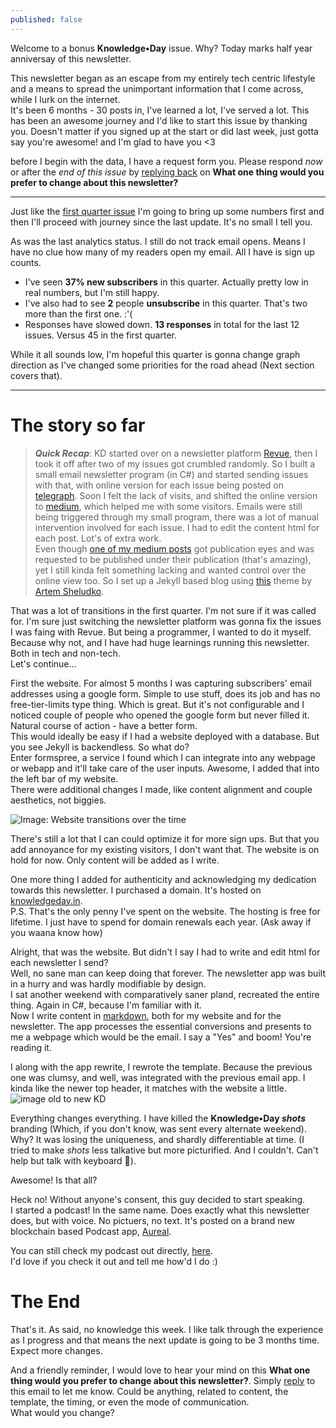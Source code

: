 ```yaml
---
published: false
---
```

Welcome to a bonus **Knowledge•Day** issue. Why? Today marks half year anniversay of this newsletter.  

This newsletter began as an escape from my entirely tech centric lifestyle and a means to spread the unimportant information that I come across, while I lurk on the internet.  
It's been 6 months - 30 posts in, I've learned a lot, I've served a lot. This has been an awesome journey and I'd like to start this issue by thanking you. Doesn't matter if you signed up at the start or did last week, just gotta say you're awesome! and I'm glad to have you <3  

before I begin with the data, I have a request form you. Please respond *now* or after the *end of this issue* by [replying back](mailto:KnowledgeDay@protonmail.com?subject=A%20change%20in%20Knowledge%E2%80%A2Day&body=I'd%20rather%20want%20this%20newsletter%20to....) on **What one thing would you prefer to change about this newsletter?**  

--------

Just like the [first quarter issue](https://knowledgeday.in/a-quarter-of-texts/) I'm going to bring up some numbers first and then I'll proceed with journey since the last update. It's no small I tell you.  

As was the last analytics status. I still do not track email opens. Means I have no clue how many of my readers open my email. All I have is sign up counts.  

- I've seen **37% new subscribers** in this quarter. Actually pretty low in real numbers, but I'm still happy.  
- I've also had to see **2** people **unsubscribe** in this quarter. That's two more than the first one. :'(  
- Responses have slowed down. **13 responses** in total for the last 12 issues. Versus 45 in the first quarter.

While it all sounds low, I'm hopeful this quarter is gonna change graph direction as I've changed some priorities for the road ahead (Next section covers that).

-----

# The story so far

> **_Quick Recap_**: KD started over on a newsletter platform [Revue](http://getrevue.co/), then I took it off after two of my issues got crumbled randomly. So I built a small email newsletter program (in C#) and started sending issues with that, with online version for each issue being posted on [telegraph](http://telegra.ph/).
Soon I felt the lack of visits, and shifted the online version to [medium](https://medium.com/), which helped me with some visitors. Emails were still being triggered through my small program, there was a lot of manual intervention involved for each issue. I had to edit the content html for each post. Lot's of extra work.  
Even though [one of my medium posts](https://medium.com/the-capital/from-bitcoin-to-mining-to-halving-all-explained-like-were-five-3ca5ba2cef8) got publication eyes and was requested to be published under their publication (that's amazing), yet I still kinda felt something lacking and wanted control over the online view too. So I set up a Jekyll based blog using [this](http://artemsheludko.com/flexible-jekyll/) theme by [Artem Sheludko](https://github.com/artemsheludko).  

That was a lot of transitions in the first quarter. I'm not sure if it was called for. I'm sure just switching the newsletter platform was gonna fix the issues I was faing with Revue. But being a programmer, I wanted to do it myself. Because why not, and I have had huge learnings running this newsletter. Both in tech and non-tech.  
Let's continue...

First the website. For almost 5 months I was capturing subscribers' email addresses using a google form. Simple to use stuff, does its job and has no free-tier-limits type thing. Which is great. But it's not configurable and I noticed couple of people who opened the google form but never filled it. Natural course of action - have a better form.  
This would ideally be easy if I had a website deployed with a database. But you see Jekyll is backendless. So what do?  
Enter formspree, a service I found which I can integrate into any webpage or webapp and it'll take care of the user inputs. Awesome, I added that into the left bar of my website.  
There were additional changes I made, like content alignment and couple aesthetics, not biggies.  

![Image: Website transitions over the time]()

There's still a lot that I can could optimize it for more sign ups. But that you add annoyance for my existing visitors, I don't want that. The website is on hold for now. Only content will be added as I write.  

One more thing I added for authenticity and acknowledging my dedication towards this newsletter. I purchased a domain. It's hosted on [knowledgeday.in](http://knowledgeday.in/).  
P.S. That's the only penny I've spent on the website. The hosting is free for lifetime. I just have to spend for domain renewals each year. (Ask away if you waana know how)  

Alright, that was the website. But didn't I say I had to write and edit html for each newsletter I send?  
Well, no sane man can keep doing that forever. The newsletter app was built in a hurry and was hardly modifiable by design.  
I sat another weekend with comparatively saner pland, recreated the entire thing. Again in C#, because I'm familiar with it.  
Now I write content in [markdown](https://www.markdownguide.org/getting-started/), both for my website and for the newsletter. The app processes the essential conversions and presents to me a webpage which would be the email. I say a "Yes" and boom! You're reading it.  

I along with the app rewrite, I rewrote the template. Because the previous one was clumsy, and well, was integrated with the previous email app. I kinda like the newer top header, it matches with the website a little.  
![image old to new KD]()  

Everything changes everything. I have killed the **Knowledge•Day _shots_** branding (Which, if you don't know, was sent every alternate weekend). Why? It was losing the uniqueness, and shardly differentiable at time. (I tried to make _shots_ less talkative but more picturified. And I couldn't. Can't help but talk with keyboard 🤷).

Awesome! Is that all?   

Heck no! Without anyone's consent, this guy decided to start speaking.  
I started a podcast! In the same name. Does exactly what this newsletter does, but with voice. No pictuers, no text.
It's posted on a brand new blockchain based Podcast app, [Aureal](https://cutt.ly/lgEXwVf).  

You can still check my podcast out directly, [here](https://cutt.ly/2gOEnZF).  
I'd love if you check it out and tell me how'd I do :)

# The End
That's it. As said, no knowledge this week. I like talk through the experience as I progress and that means the next update is going to be 3 months time. Expect more changes.  

And a friendly reminder, I would love to hear your mind on this **What one thing would you prefer to change about this newsletter?**. Simply [reply](mailto:KnowledgeDay@protonmail.com?subject=A%20change%20in%20Knowledge%E2%80%A2Day&body=I'd%20rather%20want%20this%20newsletter%20to....) to this email to let me know.
Could be anything, related to content, the template, the timing, or even the mode of communication.  
What would you change?